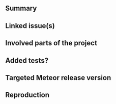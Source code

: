 <!-- ---------------------------------------------------------------------------

🎉 THANK YOU FOR YOUR CONTRIBUTION! 🎉

We highly appreciate your time and effort to this project!


⚠ PLEASE READ THIS FIRST ⚠

1. If this is a fix for a security vulnerability you discovered please don't
just open this PR until we have privately discussed the vulnerability. Disclosing
it without contacting us can lead to severe implications for many applications
that run on this project.

2. Make sure you have read the contribution guidelines for this project in
order to raise the chance of getting your PR accepted. This saves you valuable
time and effort.

3. The following structure is a basic guideline. If a section does not apply you
can remove it.
---------------------------------------------------------------------------- -->

## Summary

<!-- ---------------------------------------------------------------------------
⚠ Provide one or two paragraphs
---------------------------------------------------------------------------- -->

## Linked issue(s)

<!-- ---------------------------------------------------------------------------
⚠ Please make sure we have discussed this PR in an issue beore, while this
  may not apply to trivial PRs (small fixes, typo fixes, depdency bumps),
  this applies especially to features and changes to the API.
---------------------------------------------------------------------------- -->

## Involved parts of the project

<!-- ---------------------------------------------------------------------------
⚠ Which parts of the code is affected the most?
---------------------------------------------------------------------------- -->

## Added tests?

<!-- ---------------------------------------------------------------------------
⚠ Did you add tests that cover your changes, if any?
---------------------------------------------------------------------------- -->

## Targeted Meteor release version

<!-- ---------------------------------------------------------------------------
⚠ This section is important in order to review compliance with the Meteor
  backend and API.
---------------------------------------------------------------------------- -->

## Reproduction

<!-- ---------------------------------------------------------------------------
⚠ How can we reproduce your changes in an app? This is especially important
when new features are added
---------------------------------------------------------------------------- -->
